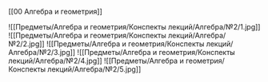 [[00 Алгебра и геометрия]]

![[Предметы/Алгебра и геометрия/Конспекты лекций/Алгебра/№2/1.jpg]]
![[Предметы/Алгебра и геометрия/Конспекты лекций/Алгебра/№2/2.jpg]]
![[Предметы/Алгебра и геометрия/Конспекты лекций/Алгебра/№2/3.jpg]]
![[Предметы/Алгебра и геометрия/Конспекты лекций/Алгебра/№2/4.jpg]]
![[Предметы/Алгебра и геометрия/Конспекты лекций/Алгебра/№2/5.jpg]]